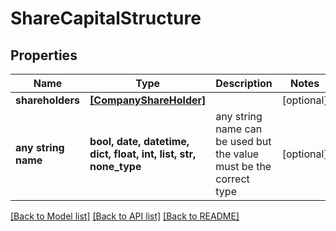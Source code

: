 # ShareCapitalStructure


## Properties
Name | Type | Description | Notes
------------ | ------------- | ------------- | -------------
**shareholders** | [**[CompanyShareHolder]**](CompanyShareHolder.md) |  | [optional] 
**any string name** | **bool, date, datetime, dict, float, int, list, str, none_type** | any string name can be used but the value must be the correct type | [optional]

[[Back to Model list]](../README.md#documentation-for-models) [[Back to API list]](../README.md#documentation-for-api-endpoints) [[Back to README]](../README.md)


